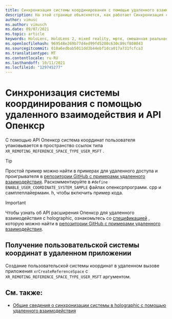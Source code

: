 ```yaml
---
title: Синхронизация системы координирования с помощью удаленного взаимодействия и API Опенкср
description: На этой странице объясняется, как работает Синхронизация системы с помощью удаленного взаимодействия с holographic и API Опенкср.
author: vimusc
ms.author: vimusch
ms.date: 09/07/2021
ms.topic: article
keywords: HoloLens, HoloLens 2, mixed reality, мртк, смешанная реальность набор средств, дополненная реальность, виртуальная реальность, телефоны смешанной реальности, обучение, учебник, начало работы, holographic удаленное взаимодействие, опенкср
ms.openlocfilehash: 969548e269b77d4ed99fd5280c630c89cf808043
ms.sourcegitcommit: 018a6edbab5011dd3b44ebf1dca017a731fcfca3
ms.translationtype: MT
ms.contentlocale: ru-RU
ms.lasthandoff: 10/11/2021
ms.locfileid: "129745277"
---
```

# <a name="coordinate-system-synchronization-with-holographic-remoting-and-the-openxr-api"></a>Синхронизация системы координирования с помощью удаленного взаимодействия и API Опенкср

С помощью API Опенкср система координат пользователя упаковывается в пространство ссылок типа ```XR_REMOTING_REFERENCE_SPACE_TYPE_USER_MSFT``` .

>[!TIP]
>Простой пример можно найти в примерах для удаленного доступа и проигрывателя в [репозитории GitHub с примерами удаленного взаимодействия](https://github.com/microsoft/MixedReality-HolographicRemoting-Samples).
>Раскомментируйте в ```#define ENABLE_USER_COORDINATE_SYSTEM_SAMPLE``` файлах опенксрпрограмм. cpp и самплеплайермаин. h, чтобы включить пример кода.

>[!IMPORTANT]
>Чтобы узнать об API расширения Опенкср для удаленного взаимодействия с holographic, ознакомьтесь со [спецификацией](https://htmlpreview.github.io/?https://github.com/microsoft/MixedReality-HolographicRemoting-Samples/blob/main/remote_openxr/specification.html) , которую можно найти в [репозитории GitHub с примерами удаленного взаимодействия](https://github.com/microsoft/MixedReality-HolographicRemoting-Samples).

## <a name="get-the-user-coordinate-system-in-the-remote-app"></a>Получение пользовательской системы координат в удаленном приложении

Создание пользовательской системы координат в удаленном вызове приложения ```xrCreateReferenceSpace``` с ```XR_REMOTING_REFERENCE_SPACE_TYPE_USER_MSFT``` аргументом.

## <a name="see-also"></a>См. также:
* [Общие сведения о синхронизации системы в holographic с помощью удаленного взаимодействия](holographic-remoting-coordinate-system-synchronization.md)
